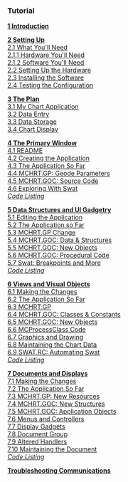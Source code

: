 ### Tutorial

**[1 Introduction](Tutorial/Introduction.md)**  

**[2 Setting Up](Tutorial/Setting_Up.md)**  
	[2.1 What You'll Need](Tutorial/Setting_Up.md#21-what-youll-need)  
	[2.1.1 Hardware You'll Need](Tutorial/Setting_Up.md#211-hardware-youll-need)  
	[2.1.2 Software You'll Need](Tutorial/Setting_Up.md#212-software-youll-need)  
	[2.2 Setting Up the Hardware](Tutorial/Setting_Up.md#22-setting-up-the-hardware)  
	[2.3 Installing the Software](Tutorial/Setting_Up.md#23-installing-the-software)  
	[2.4 Testing the Configuration](Tutorial/Setting_Up.md#24-testing-the-configuration)  
	
**[3 The Plan](Tutorial/The_Plan.md)**  
	[3.1 My Chart Application](Tutorial/The_Plan.md#31-my-chart-application)  
	[3.2 Data Entry](Tutorial/The_Plan.md#32-data-entry)  
	[3.3 Data Storage](Tutorial/The_Plan.md#33-data-storage)  
	[3.4 Chart Display](Tutorial/The_Plan.md#34-chart-display)  
	
**[4 The Primary Window](Tutorial/The_Primary_Window.md)**  
	[4.1 README](Tutorial/The_Primary_Window.md#41-readme)  
	[4.2 Creating the Application](Tutorial/The_Primary_Window.md#42-creating-the-application)  
	[4.3 The Application So Far](Tutorial/The_Primary_Window.md#43-the-application-so-far)  
	[4.4 MCHRT.GP: Geode Parameters](Tutorial/The_Primary_Window.md#44-mchrtgp-geode-parameters)  
	[4.5 MCHRT.GOC: Source Code](Tutorial/The_Primary_Window.md#45-mchrtgoc-source-code)  
	[4.6 Exploring With Swat](Tutorial/The_Primary_Window.md#46-exploring-with-swat)  
	_[Code Listing](Tutorial/The_Primary_Window.md#code-listing)_  
	
**[5 Data Structures and UI Gadgetry](Tutorial/Data_Structures_and_UI_Gagetry.md)**  
	[5.1 Editing the Application](Tutorial/Data_Structures_and_UI_Gagetry.md#51-editing-the-application)  
	[5.2 The Application so Far](Tutorial/Data_Structures_and_UI_Gagetry.md#52-the-application-so-far)  
	[5.3 MCHRT.GP Change](Tutorial/Data_Structures_and_UI_Gagetry.md#53-mchrtgp-change)  
	[5.4 MCHRT.GOC: Data & Structures](Tutorial/Data_Structures_and_UI_Gagetry.md#54-mchrtgoc-data-structures)  
	[5.5 MCHRT.GOC: New Objects](Tutorial/Data_Structures_and_UI_Gagetry.md#55-mchrtgoc-new-objects)  
	[5.6 MCHRT.GOC: Procedural Code](Tutorial/Data_Structures_and_UI_Gagetry.md#56-mchrtgoc-procedural-code)  
	[5.7 Swat: Breakpoints and More](Tutorial/Data_Structures_and_UI_Gagetry.md#57-swat-breakpoints-and-more)  
	_[Code Listing](Tutorial/Data_Structures_and_UI_Gagetry.md#code-listing)_  
	
**[6 Views and Visual Objects](Tutorial/Views_and_Visual_Objects.md)**  
	[6.1 Making the Changes](Tutorial/Views_and_Visual_Objects.md#61-making-the-changes)  
	[6.2 The Application So Far](Tutorial/Views_and_Visual_Objects.md#62-the-application-so-far)  
	[6.3 MCHRT.GP](Tutorial/Views_and_Visual_Objects.md#63-mchrtgp)  
	[6.4 MCHRT.GOC: Classes & Constants](Tutorial/Views_and_Visual_Objects.md#64-mchrtgoc-classes-&-constants)  
	[6.5 MCHRT.GOC: New Objects](Tutorial/Views_and_Visual_Objects.md#65-mchrtgoc-new-objects)  
	[6.6 MCProcessClass Code](Tutorial/Views_and_Visual_Objects.md#66-mcprocessclass-code)  
	[6.7 Graphics and Drawing](Tutorial/Views_and_Visual_Objects.md#67-graphics-and-drawing)  
	[6.8 Maintaining the Chart Data](Tutorial/Views_and_Visual_Objects.md#68-maintaining-the-chart-data)  
	[6.9 SWAT.RC: Automating Swat](Tutorial/Views_and_Visual_Objects.md#69-swatrc-automatin-swat)  
	_[Code Listing](Tutorial/Views_and_Visual_Objects.md#code-listing)_  

**[7 Documents and Displays](Tutorial/Documents_and_Displays.md)**  
	[7.1 Making the Changes](Tutorial/Documents_and_Displays.md#71-making-the-changes)  
	[7.2 The Application So Far](Tutorial/Documents_and_Displays.md#72-the-application-so-far)  
	[7.3 MCHRT.GP: New Resources](Tutorial/Documents_and_Displays.md#73-mchrtgp-new-resouces)  
	[7.4 MCHRT.GOC: New Structures](Tutorial/Documents_and_Displays.md#74-mchrtgoc-new-structures)  
	[7.5 MCHRT.GOC: Application Objects](Tutorial/Documents_and_Displays.md#75-mchrtgoc-application-objects)  
	[7.6 Menus and Controllers](Tutorial/Documents_and_Displays.md#76-menus-and-controllers)  
	[7.7 Display Gadgets](Tutorial/Documents_and_Displays.md#77-display-gadgets)  
	[7.8 Document Group](Tutorial/Documents_and_Displays.md#78-document-groups)  
	[7.9 Altered Handlers](Tutorial/Documents_and_Displays.md#79-altered-handlers)  
	[7.10 Maintaining the Document](Tutorial/Documents_and_Displays.md#710-maintaining-the-document)  
	_[Code Listing](Tutorial/Documents_and_Displays.md#code-listing)_  
	
**[Troubleshooting Communications](Tutorial/Troubleshooting_Communications.md)**
